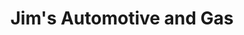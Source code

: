 ---
title: "Jim's Automotive and Gas"
url: /margaret-river/jims-automotive-and-gas/
shop: Autowerkstatt
---